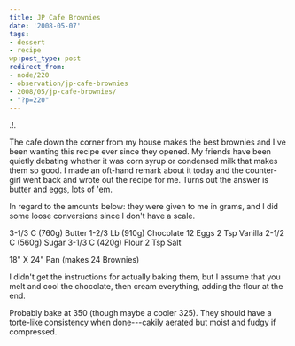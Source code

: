 ```yaml
---
title: JP Cafe Brownies
date: '2008-05-07'
tags:
- dessert
- recipe
wp:post_type: post
redirect_from:
- node/220
- observation/jp-cafe-brownies
- 2008/05/jp-cafe-brownies/
- "?p=220"
---
```


.!.

The cafe down the corner from my house makes the best brownies and I've been wanting this recipe ever since they opened. My friends have been quietly debating whether it was corn syrup or condensed milk that makes them so good. I made an oft-hand remark about it today and the counter-girl went back and wrote out the recipe for me. Turns out the answer is butter and eggs, lots of 'em.

In regard to the amounts below: they were given to me in grams, and I did some loose conversions since I don't have a scale.

3-1/3 C (760g) Butter
1-2/3 Lb (910g) Chocolate
12 Eggs
2 Tsp Vanilla
2-1/2 C (560g) Sugar
3-1/3 C (420g) Flour
2 Tsp Salt

18" X 24" Pan (makes 24 Brownies)

I didn't get the instructions for actually baking them, but I assume that you melt and cool the chocolate, then cream everything, adding the flour at the end.

Probably bake at 350 (though maybe a cooler 325). They should have a torte-like consistency when done---cakily aerated but moist and fudgy if compressed.
